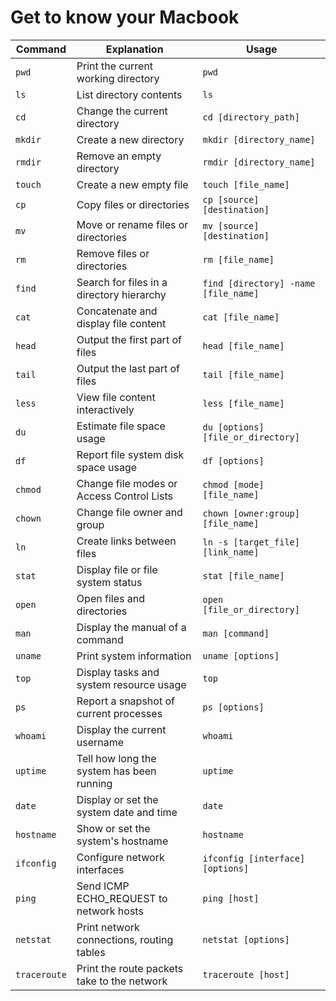 # Get to know your Macbook

| Command           | Explanation                                  | Usage                                   |
|-------------------|----------------------------------------------|-----------------------------------------|
| `pwd`             | Print the current working directory         | `pwd`                                   |
| `ls`              | List directory contents                     | `ls`                                    |
| `cd`              | Change the current directory                | `cd [directory_path]`                   |
| `mkdir`           | Create a new directory                      | `mkdir [directory_name]`                |
| `rmdir`           | Remove an empty directory                   | `rmdir [directory_name]`                |
| `touch`           | Create a new empty file                     | `touch [file_name]`                     |
| `cp`              | Copy files or directories                   | `cp [source] [destination]`             |
| `mv`              | Move or rename files or directories         | `mv [source] [destination]`             |
| `rm`              | Remove files or directories                 | `rm [file_name]`                        |
| `find`            | Search for files in a directory hierarchy   | `find [directory] -name [file_name]`    |
| `cat`             | Concatenate and display file content        | `cat [file_name]`                       |
| `head`            | Output the first part of files              | `head [file_name]`                      |
| `tail`            | Output the last part of files               | `tail [file_name]`                      |
| `less`            | View file content interactively             | `less [file_name]`                      |
| `du`              | Estimate file space usage                   | `du [options] [file_or_directory]`      |
| `df`              | Report file system disk space usage         | `df [options]`                          |
| `chmod`           | Change file modes or Access Control Lists   | `chmod [mode] [file_name]`              |
| `chown`           | Change file owner and group                 | `chown [owner:group] [file_name]`       |
| `ln`              | Create links between files                  | `ln -s [target_file] [link_name]`       |
| `stat`            | Display file or file system status          | `stat [file_name]`                      |
| `open`            | Open files and directories                  | `open [file_or_directory]`              |
| `man`             | Display the manual of a command             | `man [command]`                         |
| `uname`           | Print system information                    | `uname [options]`                       |
| `top`             | Display tasks and system resource usage     | `top`                                   |
| `ps`              | Report a snapshot of current processes      | `ps [options]`                          |
| `whoami`          | Display the current username                | `whoami`                                |
| `uptime`          | Tell how long the system has been running   | `uptime`                                |
| `date`            | Display or set the system date and time     | `date`                                  |
| `hostname`        | Show or set the system's hostname           | `hostname`                              |
| `ifconfig`        | Configure network interfaces                | `ifconfig [interface] [options]`        |
| `ping`            | Send ICMP ECHO_REQUEST to network hosts     | `ping [host]`                           |
| `netstat`         | Print network connections, routing tables   | `netstat [options]`                     |
| `traceroute`      | Print the route packets take to the network | `traceroute [host]`                     |

